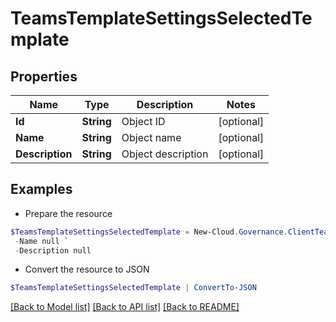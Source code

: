 # TeamsTemplateSettingsSelectedTemplate
## Properties

Name | Type | Description | Notes
------------ | ------------- | ------------- | -------------
**Id** | **String** | Object ID | [optional] 
**Name** | **String** | Object name | [optional] 
**Description** | **String** | Object description | [optional] 

## Examples

- Prepare the resource
```powershell
$TeamsTemplateSettingsSelectedTemplate = New-Cloud.Governance.ClientTeamsTemplateSettingsSelectedTemplate  -Id null `
 -Name null `
 -Description null
```

- Convert the resource to JSON
```powershell
$TeamsTemplateSettingsSelectedTemplate | ConvertTo-JSON
```

[[Back to Model list]](../README.md#documentation-for-models) [[Back to API list]](../README.md#documentation-for-api-endpoints) [[Back to README]](../README.md)


